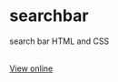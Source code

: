# searchbar
search bar HTML and CSS

<br>
<a href="https://laughing-brattain-08e8a6.netlify.app">View online</a>


